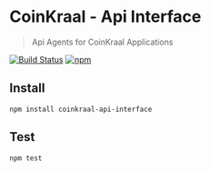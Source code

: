# CoinKraal - Api Interface
> Api Agents for CoinKraal Applications

[![Build Status](https://travis-ci.org/DeanVanNiekerk/coinkraal-api-interface.svg?branch=master)](https://travis-ci.org/DeanVanNiekerk/coinkraal-api-interface)
[![npm](https://img.shields.io/npm/v/coinkraal-api-interface.svg)](https://www.npmjs.com/package/coinkraal-api-interface)

## Install

```shell
npm install coinkraal-api-interface
```

## Test
```shell
npm test
```